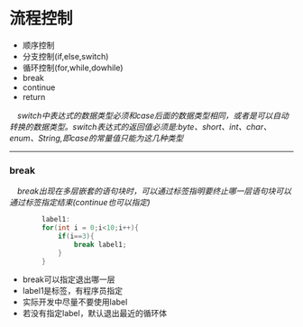 # 流程控制
* 顺序控制
* 分支控制(if,else,switch)
* 循环控制(for,while,dowhile)
* break
* continue
* return

*&emsp;switch中表达式的数据类型必须和case后面的数据类型相同，或者是可以自动转换的数据类型。switch表达式的返回值必须是:byte、short、int、char、enum、String,即case的常量值只能为这几种类型*

---
### break
*&emsp;break出现在多层嵌套的语句块时，可以通过标签指明要终止哪一层语句块可以通过标签指定结束(continue也可以指定)*
<br>
``` java
        label1:
        for(int i = 0;i<10;i++){
            if(i==3){
                break label1;
            }
        }
```
* break可以指定退出哪一层
* label1是标签，有程序员指定
* 实际开发中尽量不要使用label
* 若没有指定label，默认退出最近的循环体
